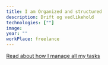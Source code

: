 ```yaml
---
title: I am Organized and structured
description: Drift og vedlikehold
technologies: [""]
image: 
year: ""
workPlace: freelance
---
```


[Read about how I manage all my tasks](/content/blog/checklists/my-todo-system)
